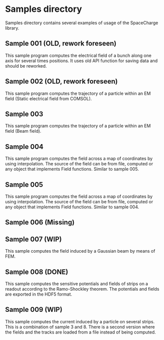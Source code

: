# Samples directory

Samples directory contains several examples of usage of the SpaceCharge library.

## Sample 001 (OLD, rework foreseen)
This sample program computes the electrical field of a bunch along one axis for several times positions.
It uses old API function for saving data and should be reworked.

## Sample 002 (OLD, rework foreseen)
This sample program computes the trajectory of a particle within an EM field (Static electrical field from COMSOL).

## Sample 003
This sample program computes the trajectory of a particle within an EM field (Beam field).

## Sample 004
This sample program computes the field across a map of coordinates by using interpolation. The source of the field can be from file, computed or any object that implements Field functions. Similar to sample 005.

## Sample 005
This sample program computes the field across a map of coordinates by using interpolation. The source of the field can be from file, computed or any object that implements Field functions. Similar to sample 004.

## Sample 006 (Missing)

## Sample 007 (WIP)
This sample computes the field induced by a Gaussian beam by means of FEM.

## Sample 008 (DONE)
This sample computes the sensitive potentials and fields of strips on a readout according to the Ramo-Shockley theorem.
The potentials and fields are exported in the HDF5 format.

## Sample 009 (WIP)
This sample computes the current induced by a particle on several strips. This is a combination of sample 3 and 8.
There is a second version where the fields and the tracks are loaded from a file instead of being computed.